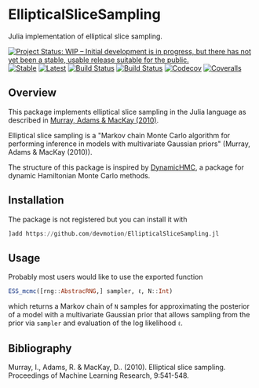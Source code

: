 # EllipticalSliceSampling

Julia implementation of elliptical slice sampling.

[![Project Status: WIP – Initial development is in progress, but there has not yet been a stable, usable release suitable for the public.](https://www.repostatus.org/badges/latest/wip.svg)](https://www.repostatus.org/#wip)
[![Stable](https://img.shields.io/badge/docs-stable-blue.svg)](https://devmotion.github.io/EllipticalSliceSampling.jl/stable)
[![Latest](https://img.shields.io/badge/docs-latest-blue.svg)](https://devmotion.github.io/EllipticalSliceSampling.jl/latest)
[![Build Status](https://travis-ci.com/devmotion/EllipticalSliceSampling.jl.svg?branch=master)](https://travis-ci.com/devmotion/EllipticalSliceSampling.jl)
[![Build Status](https://ci.appveyor.com/api/projects/status/github/devmotion/EllipticalSliceSampling.jl?svg=true)](https://ci.appveyor.com/project/devmotion/EllipticalSliceSampling-jl)
[![Codecov](https://codecov.io/gh/devmotion/EllipticalSliceSampling.jl/branch/master/graph/badge.svg)](https://codecov.io/gh/devmotion/EllipticalSliceSampling.jl)
[![Coveralls](https://coveralls.io/repos/github/devmotion/EllipticalSliceSampling.jl/badge.svg?branch=master)](https://coveralls.io/github/devmotion/EllipticalSliceSampling.jl?branch=master)

## Overview

This package implements elliptical slice sampling in the Julia language as described in [Murray, Adams & MacKay (2010)](http://proceedings.mlr.press/v9/murray10a/murray10a.pdf).

Elliptical slice sampling is a "Markov chain Monte Carlo algorithm for performing inference in models with multivariate Gaussian priors" (Murray, Adams & MacKay (2010)).

The structure of this package is inspired by [DynamicHMC](https://github.com/tpapp/DynamicHMC.jl), a package for dynamic Hamiltonian Monte Carlo methods.

## Installation

The package is not registered but you can install it with
```julia
]add https://github.com/devmotion/EllipticalSliceSampling.jl
```

## Usage

Probably most users would like to use the exported function
```julia
ESS_mcmc([rng::AbstracRNG,] sampler, ℓ, N::Int)
```
which returns a Markov chain of `N` samples for approximating the posterior of
a model with a multivariate Gaussian prior that allows sampling from the prior
via `sampler` and evaluation of the log likelihood `ℓ`.

## Bibliography

Murray, I., Adams, R. & MacKay, D.. (2010). Elliptical slice sampling. Proceedings of Machine Learning Research, 9:541-548.
